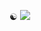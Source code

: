 ☯
![](https://media1.giphy.com/media/v1.Y2lkPTc5MGI3NjExa3o5bTFlcnU4dWJ6bHRzb2Q0bmFub2NjNG1udWJmajBnNWJodXB2eiZlcD12MV9pbnRlcm5hbF9naWZfYnlfaWQmY3Q9Zw/MDJ9IbxxvDUQM/giphy.webp)

